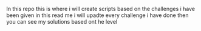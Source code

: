 In this repo this is where i will create scripts based on the challenges i have been given in this read me i will upadte every challenge i have done then you can see my solutions based ont he level
